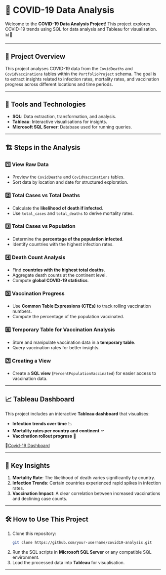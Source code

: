 # 🦠 COVID-19 Data Analysis

Welcome to the **COVID-19 Data Analysis Project**! This project explores COVID-19 trends using SQL for data analysis and Tableau for visualisation. 📊📌

---

## 🚀 Project Overview

This project analyses COVID-19 data from the `CovidDeaths` and `CovidVaccinations` tables within the `PortfolioProject` schema. The goal is to extract insights related to infection rates, mortality rates, and vaccination progress across different locations and time periods.

---

## 🔧 Tools and Technologies

- **SQL**: Data extraction, transformation, and analysis.
- **Tableau**: Interactive visualisations for insights.
- **Microsoft SQL Server**: Database used for running queries.

---

## 🏗️ Steps in the Analysis

### 1️⃣ View Raw Data
- Preview the `CovidDeaths` and `CovidVaccinations` tables.
- Sort data by location and date for structured exploration.

### 2️⃣ Total Cases vs Total Deaths
- Calculate the **likelihood of death if infected**.
- Use `total_cases` and `total_deaths` to derive mortality rates.

### 3️⃣ Total Cases vs Population
- Determine the **percentage of the population infected**.
- Identify countries with the highest infection rates.

### 4️⃣ Death Count Analysis
- Find **countries with the highest total deaths**.
- Aggregate death counts at the continent level.
- Compute **global COVID-19 statistics**.

### 5️⃣ Vaccination Progress
- Use **Common Table Expressions (CTEs)** to track rolling vaccination numbers.
- Compute the percentage of the population vaccinated.

### 6️⃣ Temporary Table for Vaccination Analysis
- Store and manipulate vaccination data in a **temporary table**.
- Query vaccination rates for better insights.

### 7️⃣ Creating a View
- Create a **SQL view** (`PercentPopulationVaccinated`) for easier access to vaccination data.

---

## 📈 Tableau Dashboard

This project includes an interactive **Tableau dashboard** that visualises:
- **Infection trends over time** 📉
- **Mortality rates per country and continent** ⚰️
- **Vaccination rollout progress** 💉

📌[Covid-19 Dashboard](https://public.tableau.com/app/profile/kristian.lama/viz/Book1_17339443191480/Dashboard1)


---

## 🌟 Key Insights

1. **Mortality Rate**: The likelihood of death varies significantly by country.
2. **Infection Trends**: Certain countries experienced rapid spikes in infection rates.
3. **Vaccination Impact**: A clear correlation between increased vaccinations and declining case counts.

---

## 🛠️ How to Use This Project

1. Clone this repository:
   ```bash
   git clone https://github.com/your-username/covid19-analysis.git
   ```
2. Run the SQL scripts in **Microsoft SQL Server** or any compatible SQL environment.
3. Load the processed data into **Tableau** for visualisation.

---
